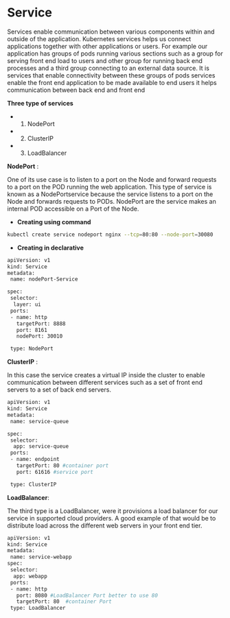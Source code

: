 # Service

Services enable communication between various components within and outside of the application. Kubernetes services helps us connect applications together with other applications or users. For example our application has groups of pods running various sections such as a group for serving front end load to users and other group for running back end processes and a third group connecting to an external data source. It is services that enable connectivity between these groups of pods services enable the front end application to be made available to end users it helps communication between back end and front end

**Three type of services**
- 1. NodePort
- 2. ClusterIP
- 3. LoadBalancer

**NodePort** :


One of its use case is to listen to a port on the Node and forward requests to a port on the POD running the web application. This type of service is known as a NodePortservice because the service listens to a port on the Node and forwards requests to PODs. NodePort are the service makes an internal POD accessible on a Port of the Node.

- **Creating using command**
```bash
kubectl create service nodeport nginx --tcp=80:80 --node-port=30080 
```
- **Creating in declarative**
```bash
apiVersion: v1
kind: Service
metadata:
 name: nodePort-Service

spec:
 selector:
  layer: ui
 ports:
 - name: http
   targetPort: 8888
   port: 8161
   nodePort: 30010

 type: NodePort

```


**ClusterIP** :

In this case the service creates a virtual IP inside the cluster to enable communication between different services such as a set of front end servers to a set of back end servers.

```bash
apiVersion: v1
kind: Service
metadata:
 name: service-queue

spec:
 selector:
  app: service-queue
 ports:
 - name: endpoint
   targetPort: 80 #container port
   port: 61616 #service port

 type: ClusterIP
```


**LoadBalancer**:

The third type is a LoadBalancer, were it provisions a load balancer for our service in supported cloud providers. A good example of that would be to distribute load across the different web servers in your front end tier.

```bash
apiVersion: v1
kind: Service
metadata:
 name: service-webapp
spec:
 selector:
  app: webapp
 ports:
 - name: http
   port: 8080 #LoadBalancer Port better to use 80
   targetPort: 80  #container Port
 type: LoadBalancer
```